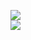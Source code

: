 [![](https://img.shields.io/badge/Made%20With-Github%20Spray-lightgrey.svg?style=for-the-badge&logo=github)](https://github.com/Annihil/github-spray#14611)  
[![](https://i.imgur.com/2DrTn0Z.gif)](https://github.com/Annihil/github-spray)